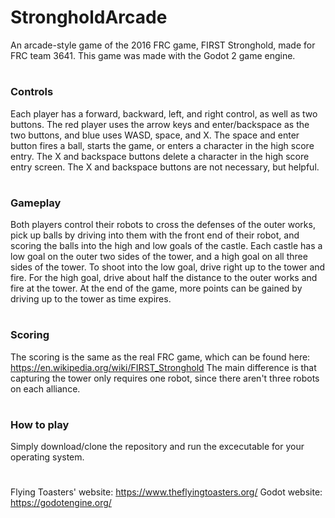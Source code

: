 # StrongholdArcade
An arcade-style game of the 2016 FRC game, FIRST Stronghold, made for FRC team 3641. This game was made with the Godot 2 game engine.
#
### Controls
Each player has a forward, backward, left, and right control, as well as two buttons. The red player uses the arrow keys and enter/backspace as the two buttons, and blue uses WASD, space, and X. The space and enter button fires a ball, starts the game, or enters a character in the high score entry. The X and backspace buttons delete a character in the high score entry screen. The X and backspace buttons are not necessary, but helpful.
#
### Gameplay
Both players control their robots to cross the defenses of the outer works, pick up balls by driving into them with the front end of their robot, and scoring the balls into the high and low goals of the castle. Each castle has a low goal on the outer two sides of the tower, and a high goal on all three sides of the tower. To shoot into the low goal, drive right up to the tower and fire. For the high goal, drive about half the distance to the outer works and fire at the tower. At the end of the game, more points can be gained by driving up to the tower as time expires. 
#
### Scoring
The scoring is the same as the real FRC game, which can be found here: https://en.wikipedia.org/wiki/FIRST_Stronghold
The main difference is that capturing the tower only requires one robot, since there aren't three robots on each alliance.
#
### How to play
Simply download/clone the repository and run the excecutable for your operating system.
#
Flying Toasters' website: https://www.theflyingtoasters.org/
Godot website: https://godotengine.org/
